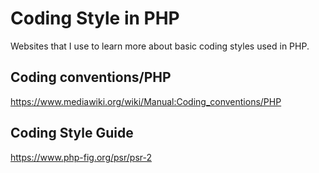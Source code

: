 
# Coding Style in PHP

Websites that I use to learn more about basic coding styles used in PHP.

## Coding conventions/PHP
<a href="https://www.mediawiki.org/wiki/Manual:Coding_conventions/PHP">
	https://www.mediawiki.org/wiki/Manual:Coding_conventions/PHP
</a>

## Coding Style Guide
<a href="https://www.php-fig.org/psr/psr-2">
	https://www.php-fig.org/psr/psr-2
</a>